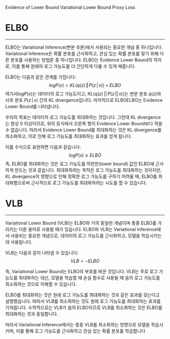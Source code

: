 Evidence of Lower Bound
Variational Lower Bound
Proxy Loss

# ELBO
---
ELBO는 Variational Inference(변분 추론)에서 사용되는 중요한 개념 중 하나입니다. Variational Inference은 확률 분포를 근사화하고, 관심 있는 확률 분포를 찾기 위해 다른 분포를 사용하는 방법론 중 하나입니다. ELBO는 Evidence Lower Bound의 약자로, 이를 통해 원래의 로그 가능도를 더 간단하게 다룰 수 있게 해줍니다.

ELBO는 다음과 같은 관계를 가집니다:
$$ logP(x) = KL(q(z) \, \Vert \, P(z \, \vert \, x)) + ELBO $$
여기서$logP(x)$는 데이터의 로그 가능도이고, $KL(q(z) \, || \, P(z \, || \, x))$는 변분 분포 $q(z)$와 사후 분포 $P(z \,|\, x)$ 간의 KL divergence입니다. 마지막으로 ELBOELBO는 Evidence Lower Bound를 나타냅니다.

우리의 목표는 데이터의 로그 가능도를 최대화하는 것입니다. 그런데 KL divergence는 항상 0 이상이므로, 위의 등식에서 오른쪽 항이 Evidence Lower Bound보다 작을 수 없습니다. 따라서 Evidence Lower Bound를 최대화하는 것은 KL divergence를 최소화하고, 이로 인해 로그 가능도를 최대화하는 효과를 얻게 됩니다.

이를 수식으로 표현하면 다음과 같습니다:
$$logP(x) \geq ELBO $$
즉, ELBO를 최대화하는 것은 로그 가능도를 하한한(lower bound) 값인 ELBO에 근사하게 만드는 것과 같습니다. 최대화하려는 목적은 로그 가능도를 최대화하는 것이지만, KL divergence의 영향으로 인해 정확한 로그 가능도를 구하기 어려울 때, ELBO를 최대화함으로써 근사적으로 로그 가능도를 최대화하려는 시도를 할 수 있습니다.


# VLB
---
Variational Lower Bound (VLB)는 ELBO와 거의 동일한 개념이며 종종 ELBO를 가리키는 다른 용어로 사용될 때가 있습니다. ELBO와 VLB는 Variational Inference에서 사용되는 중요한 개념으로, 데이터의 로그 가능도를 근사화하고, 모델을 학습시키는 데 사용됩니다.

VLB는 다음과 같이 나타낼 수 있습니다:
$$ VLB = -ELBO$$

즉, Variational Lower Bound는 ELBO의 부호를 바꾼 것입니다. VLB는 주로 로그 가능도를 최대화하는 대신, 모델을 학습할 때 손실 함수로 사용될 때 음의 로그 가능도를 최소화하는 것으로 이해할 수 있습니다.

ELBO를 최대화하는 것은 원래 로그 가능도를 최대화하는 것과 같은 효과를 갖는다고 설명했습니다. 따라서 VLB를 최소화하는 것도 원래 로그 가능도를 최대화하는 효과를 가져옵니다. 수학적으로는 VLB가 음의 ELBO이므로 VLB를 최소화하는 것은 ELBO를 최대화하는 것과 동일합니다.

따라서 Variational Inference에서는 종종 VLB를 최소화하는 방향으로 모델을 학습시키며, 이를 통해 로그 가능도를 근사화하고 관심 있는 확률 분포를 학습합니다